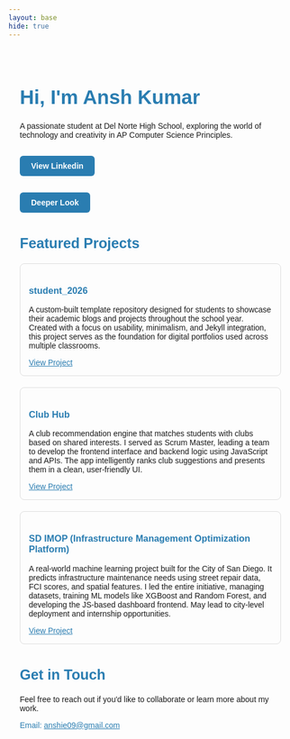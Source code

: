 ```yaml
---
layout: base
hide: true
---
```


<div style="max-width: 800px; margin: auto; padding: 20px; font-family: sans-serif;">

<!-- Hero Section -->
<h1 style="color: #2A7DB1; font-size: 2.5em; font-weight: bold;">Hi, I'm Ansh Kumar</h1>
<p>A passionate student at Del Norte High School, exploring the world of technology and creativity in AP Computer Science Principles.</p>

<p><a href="https://www.linkedin.com/in/ansh-kumar-433256291/" style="display: inline-block; margin-top: 15px; padding: 10px 20px; background-color: #2A7DB1; color: white; text-decoration: none; font-weight: bold; border-radius: 6px;">View Linkedin</a></p>

<p><a href="https://magic005.github.io/student_ansh_test/overview/" style="display: inline-block; margin-top: 15px; padding: 10px 20px; background-color: #2A7DB1; color: white; text-decoration: none; font-weight: bold; border-radius: 6px;">Deeper Look</a></p>

<!-- Featured Projects -->
<h2 style="margin-top: 40px; font-size: 1.8em; color: #2A7DB1;">Featured Projects</h2>

<div style="display: grid; grid-template-columns: 1fr; gap: 20px;">
  <div style="border: 1px solid #ddd; padding: 15px; border-radius: 8px;">
    <h3 style="color: #2A7DB1;">student_2026</h3>
    <p>A custom-built template repository designed for students to showcase their academic blogs and projects throughout the school year. Created with a focus on usability, minimalism, and Jekyll integration, this project serves as the foundation for digital portfolios used across multiple classrooms.</p>
    <a href="https://github.com/adik1025/student_2026" style="color: #2A7DB1; text-decoration: underline;">View Project</a>
  </div>

  <div style="border: 1px solid #ddd; padding: 15px; border-radius: 8px;">
    <h3 style="color: #2A7DB1;">Club Hub</h3>
    <p>A club recommendation engine that matches students with clubs based on shared interests. I served as Scrum Master, leading a team to develop the frontend interface and backend logic using JavaScript and APIs. The app intelligently ranks club suggestions and presents them in a clean, user-friendly UI.</p>
    <a href="https://github.com/magic005/Club_Hub_Frontend" style="color: #2A7DB1; text-decoration: underline;">View Project</a>
  </div>

  <div style="border: 1px solid #ddd; padding: 15px; border-radius: 8px;">
    <h3 style="color: #2A7DB1;">SD IMOP (Infrastructure Management Optimization Platform)</h3>
    <p>A real-world machine learning project built for the City of San Diego. It predicts infrastructure maintenance needs using street repair data, FCI scores, and spatial features. I led the entire initiative, managing datasets, training ML models like XGBoost and Random Forest, and developing the JS-based dashboard frontend. May lead to city-level deployment and internship opportunities.</p>
    <a href="https://github.com/adik1025/imop_frontend" style="color: #2A7DB1; text-decoration: underline;">View Project</a>
  </div>
</div>

<!-- Contact Section -->
<h2 style="margin-top: 40px; font-size: 1.8em; color: #2A7DB1;">Get in Touch</h2>
<p>Feel free to reach out if you'd like to collaborate or learn more about my work.</p>
<p style="color: #2A7DB1;">Email: <a href="mailto:anshie09@gmail.com" style="color: #2A7DB1; text-decoration: underline;">anshie09@gmail.com</a></p>

</div>